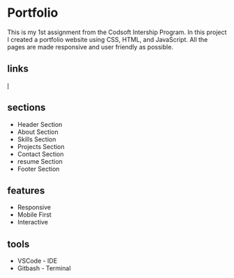 # Portfolio
This is my 1st assignment from the Codsoft Intership Program.
 In this project I created a portfolio website using CSS, HTML, and JavaScript. All the pages are made responsive and user friendly as possible.
## links
[l](https://codsoft-portfolioproject.netlify.app/)

## sections

- Header Section
- About Section
- Skills Section
- Projects Section
- Contact Section
- resume Section
- Footer Section

## features

- Responsive
- Mobile First
- Interactive

## tools

- VSCode - IDE
- Gitbash - Terminal
